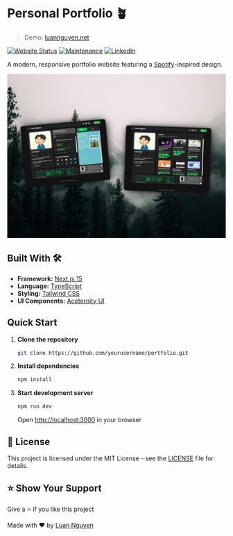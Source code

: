 # Personal Portfolio 🪴

> Demo: [luannguyen.net](https://www.luannguyen.net)

[![Website Status](https://img.shields.io/badge/website-up-yellow)](https://www.luannguyen.net/)
[![Maintenance](https://img.shields.io/badge/maintained-yes-green.svg)](https://github.com/LuaanNguyen/luannguyen-portfolio/commits/main)
[![LinkedIn](https://img.shields.io/badge/connect-linkedin-1abc9c.svg)](https://www.linkedin.com/in/luanthiennguyen/)

A modern, responsive portfolio website featuring a [Spotify](spotify.com)-inspired design.

<img src="portfolio_highres.png" width="700"  alt="Portfolio Preview">

## Built With 🛠️

- **Framework:** [Next.js 15](https://nextjs.org/)
- **Language:** [TypeScript](https://www.typescriptlang.org/)
- **Styling:** [Tailwind CSS](https://tailwindcss.com/)
- **UI Components:** [Aceternity UI](https://ui.aceternity.com/)

## Quick Start

1. **Clone the repository**

   ```bash
   git clone https://github.com/yourusername/portfolio.git
   ```

2. **Install dependencies**

   ```bash
   npm install
   ```

3. **Start development server**
   ```bash
   npm run dev
   ```
   Open [http://localhost:3000](http://localhost:3000) in your browser

## 📄 License

This project is licensed under the MIT License - see the [LICENSE](LICENSE) file for details.

## ⭐ Show Your Support

Give a ⭐️ if you like this project

Made with ❤️ by [Luan Nguyen](https://www.linkedin.com/in/luanthiennguyen/)
